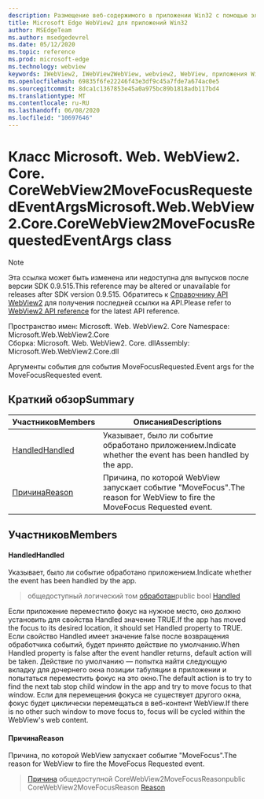 ```yaml
---
description: Размещение веб-содержимого в приложении Win32 с помощью элемента управления Microsoft Edge WebView2
title: Microsoft Edge WebView2 для приложений Win32
author: MSEdgeTeam
ms.author: msedgedevrel
ms.date: 05/12/2020
ms.topic: reference
ms.prod: microsoft-edge
ms.technology: webview
keywords: IWebView2, IWebView2WebView, webview2, WebView, приложения Win32, Win32, EDGE, ICoreWebView2, ICoreWebView2Controller, элемент управления "веб-браузер", HTML Edge
ms.openlocfilehash: 69835f6fe22246f43e3df9c45a7fde7a674ac0e5
ms.sourcegitcommit: 8dca1c1367853e45a0a975bc89b1818adb117bd4
ms.translationtype: MT
ms.contentlocale: ru-RU
ms.lasthandoff: 06/08/2020
ms.locfileid: "10697646"
---
```

# <span data-ttu-id="665bb-104">Класс Microsoft. Web. WebView2. Core. CoreWebView2MoveFocusRequestedEventArgs</span><span class="sxs-lookup"><span data-stu-id="665bb-104">Microsoft.Web.WebView2.Core.CoreWebView2MoveFocusRequestedEventArgs class</span></span> 

> [!NOTE]
> <span data-ttu-id="665bb-105">Эта ссылка может быть изменена или недоступна для выпусков после версии SDK 0.9.515.</span><span class="sxs-lookup"><span data-stu-id="665bb-105">This reference may be altered or unavailable for releases after SDK version 0.9.515.</span></span> <span data-ttu-id="665bb-106">Обратитесь к [Справочнику API WebView2](../../../webview2-api-reference.md) для получения последней ссылки на API.</span><span class="sxs-lookup"><span data-stu-id="665bb-106">Please refer to [WebView2 API reference](../../../webview2-api-reference.md) for the latest API reference.</span></span>

<span data-ttu-id="665bb-107">Пространство имен: Microsoft. Web. WebView2. Core </span><span class="sxs-lookup"><span data-stu-id="665bb-107">Namespace: Microsoft.Web.WebView2.Core</span></span>\
<span data-ttu-id="665bb-108">Сборка: Microsoft. Web. WebView2. Core. dll</span><span class="sxs-lookup"><span data-stu-id="665bb-108">Assembly: Microsoft.Web.WebView2.Core.dll</span></span>

<span data-ttu-id="665bb-109">Аргументы события для события MoveFocusRequested.</span><span class="sxs-lookup"><span data-stu-id="665bb-109">Event args for the MoveFocusRequested event.</span></span>

## <span data-ttu-id="665bb-110">Краткий обзор</span><span class="sxs-lookup"><span data-stu-id="665bb-110">Summary</span></span>

 <span data-ttu-id="665bb-111">Участников</span><span class="sxs-lookup"><span data-stu-id="665bb-111">Members</span></span>                        | <span data-ttu-id="665bb-112">Описания</span><span class="sxs-lookup"><span data-stu-id="665bb-112">Descriptions</span></span>
--------------------------------|---------------------------------------------
[<span data-ttu-id="665bb-113">Handled</span><span class="sxs-lookup"><span data-stu-id="665bb-113">Handled</span></span>](#handled) | <span data-ttu-id="665bb-114">Указывает, было ли событие обработано приложением.</span><span class="sxs-lookup"><span data-stu-id="665bb-114">Indicate whether the event has been handled by the app.</span></span>
[<span data-ttu-id="665bb-115">Причина</span><span class="sxs-lookup"><span data-stu-id="665bb-115">Reason</span></span>](#reason) | <span data-ttu-id="665bb-116">Причина, по которой WebView запускает событие "MoveFocus".</span><span class="sxs-lookup"><span data-stu-id="665bb-116">The reason for WebView to fire the MoveFocus Requested event.</span></span>

## <span data-ttu-id="665bb-117">Участников</span><span class="sxs-lookup"><span data-stu-id="665bb-117">Members</span></span>

#### <span data-ttu-id="665bb-118">Handled</span><span class="sxs-lookup"><span data-stu-id="665bb-118">Handled</span></span> 

<span data-ttu-id="665bb-119">Указывает, было ли событие обработано приложением.</span><span class="sxs-lookup"><span data-stu-id="665bb-119">Indicate whether the event has been handled by the app.</span></span>

> <span data-ttu-id="665bb-120">общедоступный логический том [обработан](#handled)</span><span class="sxs-lookup"><span data-stu-id="665bb-120">public bool [Handled](#handled)</span></span>

<span data-ttu-id="665bb-121">Если приложение переместило фокус на нужное место, оно должно установить для свойства Handled значение TRUE.</span><span class="sxs-lookup"><span data-stu-id="665bb-121">If the app has moved the focus to its desired location, it should set Handled property to TRUE.</span></span> <span data-ttu-id="665bb-122">Если свойство Handled имеет значение false после возвращения обработчика событий, будет принято действие по умолчанию.</span><span class="sxs-lookup"><span data-stu-id="665bb-122">When Handled property is false after the event handler returns, default action will be taken.</span></span> <span data-ttu-id="665bb-123">Действие по умолчанию — попытка найти следующую вкладку для дочернего окна позиции табуляции в приложении и попытаться переместить фокус на это окно.</span><span class="sxs-lookup"><span data-stu-id="665bb-123">The default action is to try to find the next tab stop child window in the app and try to move focus to that window.</span></span> <span data-ttu-id="665bb-124">Если для перемещения фокуса не существует другого окна, фокус будет циклически перемещаться в веб-контент WebView.</span><span class="sxs-lookup"><span data-stu-id="665bb-124">If there is no other such window to move focus to, focus will be cycled within the WebView's web content.</span></span>

#### <span data-ttu-id="665bb-125">Причина</span><span class="sxs-lookup"><span data-stu-id="665bb-125">Reason</span></span> 

<span data-ttu-id="665bb-126">Причина, по которой WebView запускает событие "MoveFocus".</span><span class="sxs-lookup"><span data-stu-id="665bb-126">The reason for WebView to fire the MoveFocus Requested event.</span></span>

> <span data-ttu-id="665bb-127">[Причина](#reason) общедоступной CoreWebView2MoveFocusReason</span><span class="sxs-lookup"><span data-stu-id="665bb-127">public CoreWebView2MoveFocusReason [Reason](#reason)</span></span>


